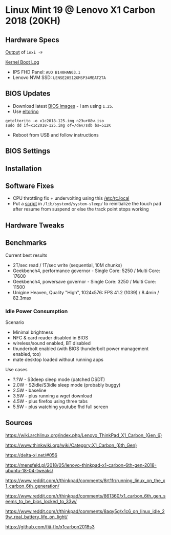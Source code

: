 # Linux Mint 19 @ Lenovo X1 Carbon 2018 (20KH)

## Hardware Specs

[Output](inxi.txt) of `inxi -F`

[Kernel Boot Log](dmesg.txt)

* IPS FHD Panel: `AUO B140HAN03.1`
* Lenovo NVM SSD: `LENSE20512GMSP34MEAT2TA`

## BIOS Updates

* Download latest [BIOS images](https://pcsupport.lenovo.com/de/en/products/LAPTOPS-AND-NETBOOKS/THINKPAD-X-SERIES-LAPTOPS/THINKPAD-X1-CARBON-6TH-GEN-TYPE-20KH-20KG/downloads/DS502282) - I am using `1.25`.
* Use [eltorino](https://aur.archlinux.org/packages/geteltorito/) 
```
geteltorito -o x1c2018-125.img n23ur08w.iso
sudo dd if=x1c2018-125.img of=/dev/sdb bs=512K
```
* Reboot from USB and follow instructions

## BIOS Settings



## Installation

## Software Fixes

* CPU throttling fix + undervolting using this [/etc/rc.local](rc.local)
* Put a [script](trackpad) in `/lib/systemd/system-sleep/` to reinitialize the touch pad after resume from suspend or else the track point stops working

## Hardware Tweaks

## Benchmarks

Current best results
* 2T/sec read / 1T/sec write (sequential, 10M chunks)
* Geekbench4, performance governor - Single Core: 5250 / Multi Core: 17600
* Geekbench4, powersave governor - Single Core: 3250 / Multi Core: 11500
* Unigine Heaven, Quality "High", 1024x576: FPS 41.2 (1039) / 8.4min / 82.3max


### Idle Power Consumption

Scenario
* Minimal brightness 
* NFC & card reader disabled in BIOS 
* wireless/sound enabled, BT disabled
* thunderbolt enabled (with BIOS thunderbolt power management enabled, too)
* mate desktop loaded without running apps

Use cases
* ?.?W - S3deep sleep mode (patched DSDT)
* 2.0W - S2idle/S3idle sleep mode (probably buggy) 
* 2.5W - baseline
* 3.5W - plus running a wget download
* 4.5W - plus firefox using three tabs
* 5.5W - plus watching youtube fhd full screen

## Sources

https://wiki.archlinux.org/index.php/Lenovo_ThinkPad_X1_Carbon_(Gen_6)

https://www.thinkwiki.org/wiki/Category:X1_Carbon_(6th_Gen)

https://delta-xi.net/#056

https://mensfeld.pl/2018/05/lenovo-thinkpad-x1-carbon-6th-gen-2018-ubuntu-18-04-tweaks/

https://www.reddit.com/r/thinkpad/comments/8rt1fr/running_linux_on_the_x1_carbon_6th_generation/

https://www.reddit.com/r/thinkpad/comments/861360/x1_carbon_6th_gen_seems_to_be_bios_locked_to_33w/

https://www.reddit.com/r/thinkpad/comments/8aqy5g/x1c6_on_linux_idle_29w_real_battery_life_on_light/

https://github.com/fiji-flo/x1carbon2018s3
